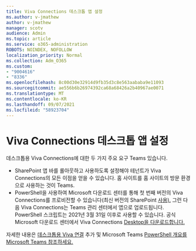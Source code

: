 ```yaml
---
title: Viva Connections 데스크톱 앱 설정
ms.author: v-jmathew
author: v-jmathew
manager: scotv
audience: Admin
ms.topic: article
ms.service: o365-administration
ROBOTS: NOINDEX, NOFOLLOW
localization_priority: Normal
ms.collection: Adm_O365
ms.custom:
- "9004616"
- "8336"
ms.openlocfilehash: 8c00d30e32914d9fb35d3c8e563aababa9e11093
ms.sourcegitcommit: ae556b6b26974392ca68a68426a2b40967ae0071
ms.translationtype: MT
ms.contentlocale: ko-KR
ms.lasthandoff: 09/07/2021
ms.locfileid: "58923704"
---
```

# <a name="set-up-the-viva-connections-desktop-app"></a>Viva Connections 데스크톱 앱 설정

데스크톱용 Viva Connections에 대한 두 가지 주요 요구 Teams 있습니다. 

- SharePoint 앱 바를 롤아웃하고 사용하도록 설정해야 테넌트가 Viva Connections의 모든 이점을 얻을 수 있습니다. 홈 사이트를 홈 사이트의 방문 환경으로 사용하는 것이 Teams. 
- PowerShell을 사용하여 Microsoft 다운로드 센터를 통해 첫 번째 버전의 Viva Connections를 프로비전할 수 있습니다(최신 버전의 SharePoint [사용).](https://docs.microsoft.com/powershell/sharepoint/sharepoint-online/introduction-sharepoint-online-management-shell?view=sharepoint-ps) 그런 다음 Viva Connections는 Teams 관리 센터에서 앱으로 업로드됩니다. PowerShell 스크립트는 2021년 3월 31일 이후로 사용할 수 있습니다. 공식 Microsoft 다운로드 센터에서 Viva Connections [Desktop을 다운로드합니다.](https://www.microsoft.com/download/confirmation.aspx?id=102888) 

자세한 내용은 [데스크톱용 Viva 연결](https://docs.microsoft.com/SharePoint/viva-connections) 추가 및 Microsoft Teams [PowerShell 개요를 Microsoft Teams 참조하세요.](https://docs.microsoft.com/microsoftteams/teams-powershell-overview)